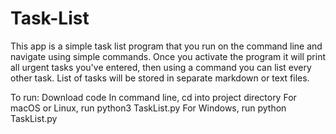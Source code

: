# Task-List

This app is a simple task list program that you run on the command line and navigate using simple commands.
Once you activate the program it will print all urgent tasks you've entered, then using a command you can list every other task. List of tasks will be stored in separate markdown or text files. 

To run:
Download code
In command line, cd into project directory
For macOS or Linux, run python3 TaskList.py
For Windows, run python TaskList.py
